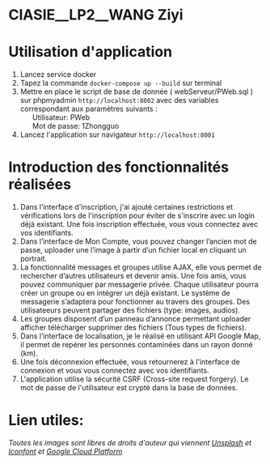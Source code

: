 # CIASIE__LP2__WANG Ziyi

<h1>Utilisation d'application</h1>

<ol>
  <li>Lancez service docker</li>
  <li>Tapez la commande <code>docker-compose up --build</code> sur terminal</li>
  <li>
    Mettre en place le script de base de donnée ( webServeur/PWeb.sql )
    sur phpmyadmin <code>http://localhost:8002</code> avec des variables correspondant aux paramètres suivants :<br>
    <ul>Utilisateur: PWeb</ul>
    <ul>Mot de passe: 1Zhongguo</ul>
  </li>
  <li>Lancez l'application sur navigateur <code>http://localhost:8001</code></li>
</ol>

<h1>Introduction des fonctionnalités réalisées</h1>
<ol>
    <li>
        Dans l’interface d'inscription, j'ai ajouté certaines restrictions et vérifications lors de l'inscription pour éviter de s'inscrire avec un login déjà existant.
        Une fois inscription effectuée, vous vous connectez avec vos identifiants.
    </li>
    <li>Dans l’interface de Mon Compte, vous pouvez changer l’ancien mot de passe, uploader une l’image à partir d’un fichier local en cliquant un portrait.</li>
    <li>
        La fonctionnalité messages et groupes utilise AJAX, elle vous permet de rechercher d’autres utilisateurs et devenir amis. 
        Une fois amis, vous pouvez communiquer par messagerie privée. Chaque utilisateur pourra créer un groupe ou en intégrer un déjà existant. 
        Le système de messagerie s’adaptera pour fonctionner au travers des groupes. Des utilisateeurs peuvent partager des fichiers (type: images, audios).
    </li>
    <li>
        Les groupes disposent d’un panneau d’annonce permettant uploader afficher télécharger supprimer des fichiers (Tous types de fichiers). 
    </li>
    <li>
        Dans l’interface de localisation, je le réalisé en utilisant API Google Map, il permet de repérer les personnes contaminées dans un rayon donné (km).
    </li>
    <li>Une fois déconnexion effectuée, vous retournerez à l'interface de connexion et vous vous connectez avec vos identifiants.</li>
    <li>L'application utilise la sécurité CSRF (Cross-site request forgery). Le mot de passe de l'utilisateur est crypté dans la base de données.</li>
</ol>

<h1>Lien utiles:</h1>
<address>
    Toutes les images sont libres de droits d'auteur qui viennent
    <a href="https://unsplash.com">Unsplash</a> 
    et <a href="https://www.iconfont.cn">Iconfont</a>
    et <a href="https://console.cloud.google.com/google/maps-apis/api-list?project=dark-wharf-330118">Google Cloud Platform</a> 
</address>



